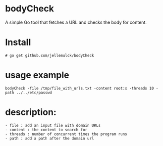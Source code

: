 # bodyCheck

A simple Go tool that fetches a URL and checks the body for content.

# Install

```
# go get github.com/jellemulck/bodyCheck
```

# usage example

```
bodyCheck -file /tmp/file_with_urls.txt -content root:x -threads 10 -path ../../etc/passwd
```

# description:

```
- file : add an input file with domain URLs
- content : the content to search for
- threads : number of concurrent times the program runs
- path : add a path after the domain url
```
